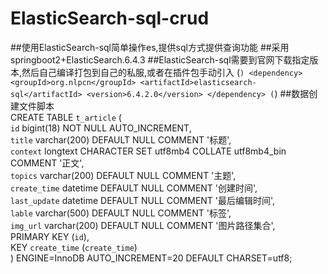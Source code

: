 # ElasticSearch-sql-crud
##使用ElasticSearch-sql简单操作es,提供sql方式提供查询功能
##采用springboot2+ElasticSearch.6.4.3
##ElasticSearch-sql需要到官网下载指定版本,然后自己编译打包到自己的私服,或者在插件包手动引入
(```)
 <dependency>
             <groupId>org.nlpcn</groupId>
            <artifactId>elasticsearch-sql</artifactId>
             <version>6.4.2.0</version>
</dependency>
(```)
##数据创建文件脚本
 <br/>CREATE TABLE `t_article` (
  <br/> `id` bigint(18) NOT NULL AUTO_INCREMENT,
   <br/>`title` varchar(200) DEFAULT NULL COMMENT '标题',
   <br/>`context` longtext CHARACTER SET utf8mb4 COLLATE utf8mb4_bin COMMENT '正文',
  <br/> `topics` varchar(200) DEFAULT NULL COMMENT '主题',
   <br/>`create_time` datetime DEFAULT NULL COMMENT '创建时间',
   <br/>`last_update` datetime DEFAULT NULL COMMENT '最后编辑时间',
   <br/>`lable` varchar(500) DEFAULT NULL COMMENT '标签',
   <br/>`img_url` varchar(200) DEFAULT NULL COMMENT '图片路径集合',
  <br/> PRIMARY KEY (`id`),
  <br/> KEY `create_time` (`create_time`)
 <br/>) ENGINE=InnoDB AUTO_INCREMENT=20 DEFAULT CHARSET=utf8;
